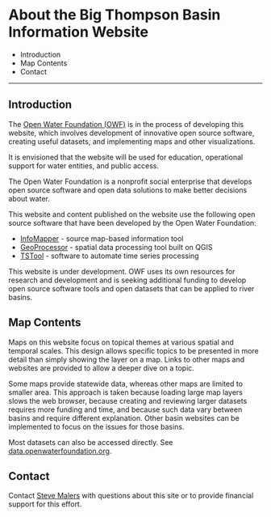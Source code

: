 # About the Big Thompson Basin Information Website #

*   Introduction
*   Map Contents
*   Contact

----------------

## Introduction ##

The [Open Water Foundation (OWF)](https://openwaterfoundation.org) is in the process of developing this website,
which involves development of innovative open source software,
creating useful datasets, and implementing maps and other visualizations.

It is envisioned that the website will be used for education,
operational support for water entities, and public access.

The Open Water Foundation is a nonprofit social enterprise
that develops open source software and open data solutions to make better decisions about water.

This website and content published on the website use the following open source software
that have been developed by the Open Water Foundation:

*   [InfoMapper](https://software.openwaterfoundation.org/infomapper/latest/doc-user) - source map-based information tool
*   [GeoProcessor](https://software.openwaterfoundation.org/geoprocessor/latest/doc-user/) - spatial data processing tool built on QGIS
*   [TSTool](https://opencdss.state.co.us/opencdss/tstool/) - software to automate time series processing

This website is under development.
OWF uses its own resources for research and development and is seeking additional funding to develop
open source software tools and open datasets that can be applied to river basins.

## Map Contents ##

Maps on this website focus on topical themes at various spatial and temporal scales.
This design allows specific topics to be presented in more detail than simply showing the layer on a map.
Links to other maps and websites are provided to allow a deeper dive on a topic.

Some maps provide statewide data, whereas other maps are limited to smaller area.
This approach is taken because loading large map layers slows the web browser,
because creating and reviewing larger datasets requires more funding and time,
and because such data vary between basins and require different explanation.
Other basin websites can be implemented to focus on the issues for those basins.

Most datasets can also be accessed directly.
See [data.openwaterfoundation.org](https://data.openwaterfoundation.org).

## Contact ##

Contact [Steve Malers](mailto:steve.malers@openwaterfoundation.org) with questions about this site or to
provide financial support for this effort.
